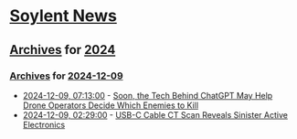 # [Soylent News](../../../README.md)

## [Archives](../../index.md) for [2024](../index.md)

### [Archives](../../index.md) for [2024-12-09](index.md)

* [2024-12-09, 07:13:00](https://soylentnews.org/article.pl?sid=24/12/07/1652216&from=rss) - [Soon, the Tech Behind ChatGPT May Help Drone Operators Decide Which Enemies to Kill](https://soylentnews.org/article.pl?sid=24/12/07/1652216&from=rss)
* [2024-12-09, 02:29:00](https://soylentnews.org/article.pl?sid=24/12/07/0420228&from=rss) - [USB-C Cable CT Scan Reveals Sinister Active Electronics](https://soylentnews.org/article.pl?sid=24/12/07/0420228&from=rss)
